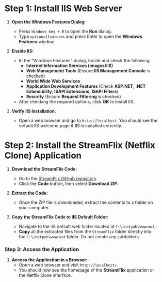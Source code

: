 # Step 1: Install IIS Web Server

1. **Open the Windows Features Dialog:**

   - Press `Windows Key + R` to open the **Run** dialog.
   - Type `optionalfeatures` and press Enter to open the **Windows Features** window.

2. **Enable IIS:**

   - In the "Windows Features" dialog, locate and check the following:
     - **Internet Information Services (images/iIS)**
     - **Web Management Tools** (Ensure **IIS Management Console** is checked)
     - **World Wide Web Services**
     - **Application Development Features** (Check **ASP.NET**, **.NET Extensibility**, **ISAPI Extensions**, **ISAPI Filters**)
     - **Security** (Ensure **Request Filtering** is checked)
   - After checking the required options, click **OK** to install IIS.

3. **Verify IIS Installation:**

   - Open a web browser and go to `http://localhost`. You should see the default IIS welcome page if IIS is installed correctly.
# Step 2: Install the StreamFlix (Netflix Clone) Application

1. **Download the StreamFlix Code:**

   - Go to the [StreamFlix GitHub repository](https://github.com/devopsinsiders/StreamFlix).
   - Click the **Code** button, then select **Download ZIP**.
2. **Extract the Code:**

   - Once the ZIP file is downloaded, extract the contents to a folder on your computer.
3. **Copy the StreamFlix Code to IIS Default Folder:**
   - Navigate to the IIS default web folder located at `C:\inetpub\wwwroot`.
   - **Copy** all the extracted files from the `StreamFlix` folder directly into the `C:\inetpub\wwwroot` folder. Do not create any subfolders.

### Step 3: Access the Application

1. **Access the Application in a Browser:**
   - Open a web browser and visit `http://localhost/`.
   - You should now see the homepage of the **StreamFlix** application or the Netflix clone interface.
